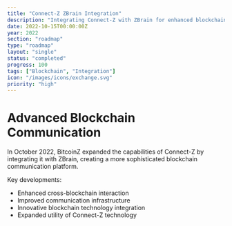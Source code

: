 ```yaml
---
title: "Connect-Z ZBrain Integration"
description: "Integrating Connect-Z with ZBrain for enhanced blockchain communication"
date: 2022-10-15T00:00:00Z
year: 2022
section: "roadmap"
type: "roadmap"
layout: "single"
status: "completed"
progress: 100
tags: ["Blockchain", "Integration"]
icon: "/images/icons/exchange.svg"
priority: "high"
---
```


# Advanced Blockchain Communication

In October 2022, BitcoinZ expanded the capabilities of Connect-Z by integrating it with ZBrain, creating a more sophisticated blockchain communication platform.

Key developments:
- Enhanced cross-blockchain interaction
- Improved communication infrastructure
- Innovative blockchain technology integration
- Expanded utility of Connect-Z technology
